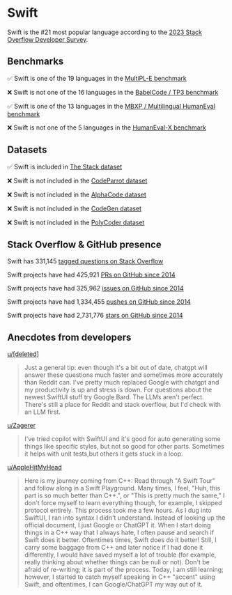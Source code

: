 # Swift

Swift is the #21 most popular language according to the [2023 Stack Overflow Developer Survey](https://survey.stackoverflow.co/2023/#section-most-popular-technologies-programming-scripting-and-markup-languages).

## Benchmarks

✅ Swift is one of the 19 languages in the [MultiPL-E benchmark](https://blog.continue.dev/an-introduction-to-code-llm-benchmarks-for-software-engineers/#:~:text=couple%20notable%20mentions-,4.%20MultiPL%2DE,-Creator%3A%20Northeastern)

❌ Swift is not one of the 16 languages in the [BabelCode / TP3 benchmark](https://blog.continue.dev/an-introduction-to-code-llm-benchmarks-for-software-engineers/#:~:text=amazon%2Dscience/mxeval-,12.%20BabelCode%20/%20TP3,-Creator%3A%20Google)

✅ Swift is one of the 13 languages in the [MBXP / Multilingual HumanEval benchmark](https://blog.continue.dev/an-introduction-to-code-llm-benchmarks-for-software-engineers/#:~:text=11.%20MBXP%20/%20Multilingual%20HumanEval)

❌ Swift is not one of the 5 languages in the [HumanEval-X benchmark](https://blog.continue.dev/an-introduction-to-code-llm-benchmarks-for-software-engineers/#:~:text=Some%20multilingual%C2%A0benchmarks-,10.%20HumanEval%2DX,-Creator%3A%20Tsinghua)

## Datasets

✅ Swift is included in [The Stack dataset](https://arxiv.org/abs/2211.15533)

❌ Swift is not included in the [CodeParrot dataset](https://huggingface.co/datasets/codeparrot/github-code)

❌ Swift is not included in the [AlphaCode dataset](https://arxiv.org/abs/2203.07814)

❌ Swift is not included in the [CodeGen dataset](https://arxiv.org/abs/2203.13474)

❌ Swift is not included in the [PolyCoder dataset](https://arxiv.org/abs/2202.13169)

## Stack Overflow & GitHub presence

Swift has 331,145 [tagged questions on Stack Overflow](https://stackoverflow.com/tags)

Swift projects have had 425,921 [PRs on GitHub since 2014](https://madnight.github.io/githut/#/pull_requests/2023/3)

Swift projects have had 325,962 [issues on GitHub since 2014](https://madnight.github.io/githut/#/issues/2023/3)

Swift projects have had 1,334,455 [pushes on GitHub since 2014](https://madnight.github.io/githut/#/pushes/2023/3)

Swift projects have had 2,731,776 [stars on GitHub since 2014](https://madnight.github.io/githut/#/stars/2023/3)

## Anecdotes from developers

[u/[deleted]](https://www.reddit.com/r/swift/comments/174vuyo/comment/k4eayl9/?utm_source=share&utm_medium=web2x&context=3)
> Just a general tip: even though it's a bit out of date, chatgpt will answer these questions much faster and sometimes more accurately than Reddit can. I've pretty much replaced Google with chatgpt and my productivity is up and stress is down. For questions about the newest SwiftUI stuff try Google Bard. The LLMs aren't perfect. There's still a place for Reddit and stack overflow, but I'd check with an LLM first.

[u/Zagerer](https://www.reddit.com/r/swift/comments/13929qe/comment/jj0pti9/)
> I've tried copilot with SwiftUI and it's good for auto generating some things like specific styles, but not so good for other parts. Sometimes it helps with unit tests,but others it gets stuck in a loop.

[u/AppleHitMyHead](https://www.reddit.com/r/swift/comments/1724gke/comment/k481769/?utm_source=share&utm_medium=web2x&context=3)
> Here is my journey coming from C++: Read through "A Swift Tour" and follow along in a Swift Playground.  Many times, I feel, "Huh, this part is so much better than C++.", or "This is pretty much the same," I don't force myself to learn everything though, for example, I skipped protocol entirely. This process took me a few hours. As I dug into SwiftUI, I ran into syntax I didn't understand. Instead of looking up the official document, I just Google or ChatGPT it. When I start doing things in a C++ way that I always hate, I often pause and search if Swift does it better. Oftentimes times, Swift does do it better! Still, I carry some baggage from C++ and later notice if I had done it differently, I would have saved myself a lot of trouble (for example, really thinking about whether things can be null or not). Don't be afraid of re-writing; it is part of the process. Today, I am still learning; however, I started to catch myself speaking in C++ "accent" using Swift, and oftentimes, I can Google/ChatGPT my way out of it.